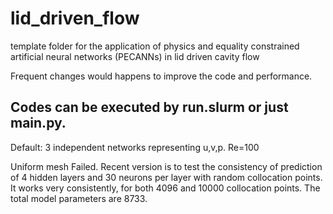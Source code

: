 # lid_driven_flow
template folder for the application of physics and equality constrained artificial neural networks (PECANNs) in lid driven cavity flow

Frequent changes would happens to improve the code and performance.

## Codes can be executed by run.slurm or just main.py.
Default: 3 independent networks representing u,v,p.
         Re=100

Uniform mesh Failed.
Recent version is to test the consistency of prediction of 4 hidden layers and 30 neurons per layer with random collocation points.
  It works very consistently, for both 4096 and 10000 collocation points.
  The total model parameters are 8733.
